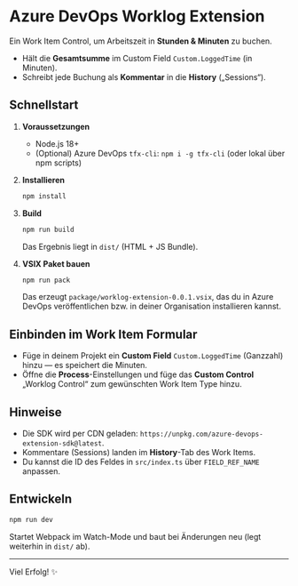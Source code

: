 
# Azure DevOps Worklog Extension

Ein Work Item Control, um Arbeitszeit in **Stunden & Minuten** zu buchen.  
- Hält die **Gesamtsumme** im Custom Field `Custom.LoggedTime` (in Minuten).  
- Schreibt jede Buchung als **Kommentar** in die **History** („Sessions“).

## Schnellstart

1. **Voraussetzungen**
   - Node.js 18+
   - (Optional) Azure DevOps `tfx-cli`: `npm i -g tfx-cli` (oder lokal über npm scripts)

2. **Installieren**
   ```bash
   npm install
   ```

3. **Build**
   ```bash
   npm run build
   ```
   Das Ergebnis liegt in `dist/` (HTML + JS Bundle).

4. **VSIX Paket bauen**
   ```bash
   npm run pack
   ```
   Das erzeugt `package/worklog-extension-0.0.1.vsix`, das du in Azure DevOps veröffentlichen bzw. in deiner Organisation installieren kannst.

## Einbinden im Work Item Formular

- Füge in deinem Projekt ein **Custom Field** `Custom.LoggedTime` (Ganzzahl) hinzu — es speichert die Minuten.
- Öffne die **Process**-Einstellungen und füge das **Custom Control** „Worklog Control“ zum gewünschten Work Item Type hinzu.

## Hinweise

- Die SDK wird per CDN geladen: `https://unpkg.com/azure-devops-extension-sdk@latest`.
- Kommentare (Sessions) landen im **History**-Tab des Work Items.
- Du kannst die ID des Feldes in `src/index.ts` über `FIELD_REF_NAME` anpassen.

## Entwickeln

```bash
npm run dev
```
Startet Webpack im Watch-Mode und baut bei Änderungen neu (legt weiterhin in `dist/` ab).

---

Viel Erfolg! ✨
